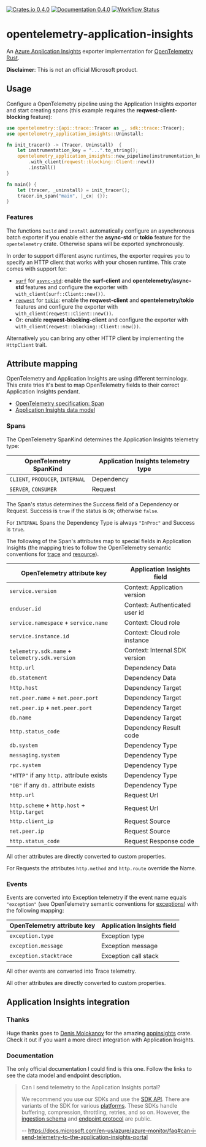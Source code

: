[![Crates.io 0.4.0](https://img.shields.io/crates/v/opentelemetry-application-insights.svg)](https://crates.io/crates/opentelemetry-application-insights)
[![Documentation 0.4.0](https://docs.rs/opentelemetry-application-insights/badge.svg)](https://docs.rs/opentelemetry-application-insights)
[![Workflow Status](https://github.com/frigus02/opentelemetry-application-insights/workflows/CI/badge.svg)](https://github.com/frigus02/opentelemetry-application-insights/actions?query=workflow%3A%22CI%22)

# opentelemetry-application-insights

An [Azure Application Insights] exporter implementation for [OpenTelemetry Rust].

[Azure Application Insights]: https://docs.microsoft.com/en-us/azure/azure-monitor/app/app-insights-overview
[OpenTelemetry Rust]: https://github.com/open-telemetry/opentelemetry-rust

**Disclaimer**: This is not an official Microsoft product.

## Usage

Configure a OpenTelemetry pipeline using the Application Insights exporter and start creating
spans (this example requires the **reqwest-client-blocking** feature):

```rust
use opentelemetry::{api::trace::Tracer as _, sdk::trace::Tracer};
use opentelemetry_application_insights::Uninstall;

fn init_tracer() -> (Tracer, Uninstall)  {
    let instrumentation_key = "...".to_string();
    opentelemetry_application_insights::new_pipeline(instrumentation_key)
        .with_client(reqwest::blocking::Client::new())
        .install()
}

fn main() {
    let (tracer, _uninstall) = init_tracer();
    tracer.in_span("main", |_cx| {});
}
```

### Features

The functions `build` and `install` automatically configure an asynchronous batch exporter if
you enable either the **async-std** or **tokio** feature for the `opentelemetry` crate.
Otherwise spans will be exported synchronously.

In order to support different async runtimes, the exporter requires you to specify an HTTP
client that works with your chosen runtime. This crate comes with support for:

- [`surf`] for [`async-std`]: enable the **surf-client** and **opentelemetry/async-std**
  features and configure the exporter with `with_client(surf::Client::new())`.
- [`reqwest`] for [`tokio`]: enable the **reqwest-client** and **opentelemetry/tokio** features
  and configure the exporter with `with_client(reqwest::Client::new())`.
- Or: enable **reqwest-blocking-client** and configure the exporter with
  `with_client(reqwest::blocking::Client::new())`.

[`async-std`]: https://crates.io/crates/async-std
[`reqwest`]: https://crates.io/crates/reqwest
[`surf`]: https://crates.io/crates/surf
[`tokio`]: https://crates.io/crates/tokio

Alternatively you can bring any other HTTP client by implementing the `HttpClient` trait.

## Attribute mapping

OpenTelemetry and Application Insights are using different terminology. This crate tries it's
best to map OpenTelemetry fields to their correct Application Insights pendant.

- [OpenTelemetry specification: Span](https://github.com/open-telemetry/opentelemetry-specification/blob/master/specification/trace/api.md#span)
- [Application Insights data model](https://docs.microsoft.com/en-us/azure/azure-monitor/app/data-model)

### Spans

The OpenTelemetry SpanKind determines the Application Insights telemetry type:

| OpenTelemetry SpanKind           | Application Insights telemetry type |
| -------------------------------- | ----------------------------------- |
| `CLIENT`, `PRODUCER`, `INTERNAL` | Dependency                          |
| `SERVER`, `CONSUMER`             | Request                             |

The Span's status determines the Success field of a Dependency or Request. Success is `true` if
the status is `OK`; otherwise `false`.

For `INTERNAL` Spans the Dependency Type is always `"InProc"` and Success is `true`.

The following of the Span's attributes map to special fields in Application Insights (the
mapping tries to follow the OpenTelemetry semantic conventions for [trace] and [resource]).

[trace]: https://github.com/open-telemetry/opentelemetry-specification/tree/master/specification/trace/semantic_conventions
[resource]: https://github.com/open-telemetry/opentelemetry-specification/tree/master/specification/resource/semantic_conventions

| OpenTelemetry attribute key                    | Application Insights field     |
| ---------------------------------------------- | ------------------------------ |
| `service.version`                              | Context: Application version   |
| `enduser.id`                                   | Context: Authenticated user id |
| `service.namespace` + `service.name`           | Context: Cloud role            |
| `service.instance.id`                          | Context: Cloud role instance   |
| `telemetry.sdk.name` + `telemetry.sdk.version` | Context: Internal SDK version  |
| `http.url`                                     | Dependency Data                |
| `db.statement`                                 | Dependency Data                |
| `http.host`                                    | Dependency Target              |
| `net.peer.name` + `net.peer.port`              | Dependency Target              |
| `net.peer.ip` + `net.peer.port`                | Dependency Target              |
| `db.name`                                      | Dependency Target              |
| `http.status_code`                             | Dependency Result code         |
| `db.system`                                    | Dependency Type                |
| `messaging.system`                             | Dependency Type                |
| `rpc.system`                                   | Dependency Type                |
| `"HTTP"` if any `http.` attribute exists       | Dependency Type                |
| `"DB"` if any `db.` attribute exists           | Dependency Type                |
| `http.url`                                     | Request Url                    |
| `http.scheme` + `http.host` + `http.target`    | Request Url                    |
| `http.client_ip`                               | Request Source                 |
| `net.peer.ip`                                  | Request Source                 |
| `http.status_code`                             | Request Response code          |

All other attributes are directly converted to custom properties.

For Requests the attributes `http.method` and `http.route` override the Name.

### Events

Events are converted into Exception telemetry if the event name equals `"exception"` (see
OpenTelemetry semantic conventions for [exceptions]) with the following mapping:

| OpenTelemetry attribute key | Application Insights field |
| --------------------------- | -------------------------- |
| `exception.type`            | Exception type             |
| `exception.message`         | Exception message          |
| `exception.stacktrace`      | Exception call stack       |

All other events are converted into Trace telemetry.

All other attributes are directly converted to custom properties.

[exceptions]: https://github.com/open-telemetry/opentelemetry-specification/blob/master/specification/trace/semantic_conventions/exceptions.md

## Application Insights integration

### Thanks

Huge thanks goes to [Denis Molokanov] for the amazing [appinsights] crate.
Check it out if you want a more direct integration with Application Insights.

[Denis Molokanov]: https://github.com/dmolokanov
[appinsights]: https://github.com/dmolokanov/appinsights-rs

### Documentation

The only official documentation I could find is this one. Follow the links to
see the data model and endpoint description.

> Can I send telemetry to the Application Insights portal?
>
> We recommend you use our SDKs and use the [SDK API]. There are variants of
> the SDK for various [platforms]. These SDKs handle buffering, compression,
> throttling, retries, and so on. However, the [ingestion schema] and [endpoint
> protocol] are public.
>
> -- https://docs.microsoft.com/en-us/azure/azure-monitor/faq#can-i-send-telemetry-to-the-application-insights-portal

[SDK API]: https://docs.microsoft.com/en-us/azure/azure-monitor/app/api-custom-events-metrics
[platforms]: https://docs.microsoft.com/en-us/azure/azure-monitor/app/platforms
[ingestion schema]: https://github.com/microsoft/ApplicationInsights-dotnet/tree/master/BASE/Schema/PublicSchema
[endpoint protocol]: https://github.com/Microsoft/ApplicationInsights-Home/blob/master/EndpointSpecs/ENDPOINT-PROTOCOL.md

